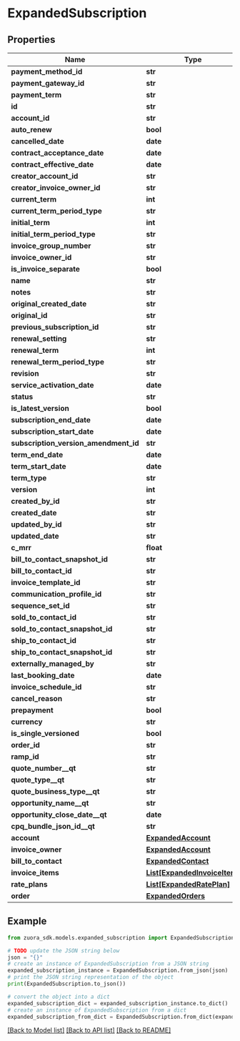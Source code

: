 # ExpandedSubscription


## Properties

Name | Type | Description | Notes
------------ | ------------- | ------------- | -------------
**payment_method_id** | **str** |  | [optional] 
**payment_gateway_id** | **str** |  | [optional] 
**payment_term** | **str** |  | [optional] 
**id** | **str** |  | [optional] 
**account_id** | **str** |  | [optional] 
**auto_renew** | **bool** |  | [optional] 
**cancelled_date** | **date** |  | [optional] 
**contract_acceptance_date** | **date** |  | [optional] 
**contract_effective_date** | **date** |  | [optional] 
**creator_account_id** | **str** |  | [optional] 
**creator_invoice_owner_id** | **str** |  | [optional] 
**current_term** | **int** |  | [optional] 
**current_term_period_type** | **str** |  | [optional] 
**initial_term** | **int** |  | [optional] 
**initial_term_period_type** | **str** |  | [optional] 
**invoice_group_number** | **str** |  | [optional] 
**invoice_owner_id** | **str** |  | [optional] 
**is_invoice_separate** | **bool** |  | [optional] 
**name** | **str** |  | [optional] 
**notes** | **str** |  | [optional] 
**original_created_date** | **str** |  | [optional] 
**original_id** | **str** |  | [optional] 
**previous_subscription_id** | **str** |  | [optional] 
**renewal_setting** | **str** |  | [optional] 
**renewal_term** | **int** |  | [optional] 
**renewal_term_period_type** | **str** |  | [optional] 
**revision** | **str** |  | [optional] 
**service_activation_date** | **date** |  | [optional] 
**status** | **str** |  | [optional] 
**is_latest_version** | **bool** |  | [optional] 
**subscription_end_date** | **date** |  | [optional] 
**subscription_start_date** | **date** |  | [optional] 
**subscription_version_amendment_id** | **str** |  | [optional] 
**term_end_date** | **date** |  | [optional] 
**term_start_date** | **date** |  | [optional] 
**term_type** | **str** |  | [optional] 
**version** | **int** |  | [optional] 
**created_by_id** | **str** |  | [optional] 
**created_date** | **str** |  | [optional] 
**updated_by_id** | **str** |  | [optional] 
**updated_date** | **str** |  | [optional] 
**c_mrr** | **float** |  | [optional] 
**bill_to_contact_snapshot_id** | **str** |  | [optional] 
**bill_to_contact_id** | **str** |  | [optional] 
**invoice_template_id** | **str** |  | [optional] 
**communication_profile_id** | **str** |  | [optional] 
**sequence_set_id** | **str** |  | [optional] 
**sold_to_contact_id** | **str** |  | [optional] 
**sold_to_contact_snapshot_id** | **str** |  | [optional] 
**ship_to_contact_id** | **str** |  | [optional] 
**ship_to_contact_snapshot_id** | **str** |  | [optional] 
**externally_managed_by** | **str** |  | [optional] 
**last_booking_date** | **date** |  | [optional] 
**invoice_schedule_id** | **str** |  | [optional] 
**cancel_reason** | **str** |  | [optional] 
**prepayment** | **bool** |  | [optional] 
**currency** | **str** |  | [optional] 
**is_single_versioned** | **bool** |  | [optional] 
**order_id** | **str** |  | [optional] 
**ramp_id** | **str** |  | [optional] 
**quote_number__qt** | **str** |  | [optional] 
**quote_type__qt** | **str** |  | [optional] 
**quote_business_type__qt** | **str** |  | [optional] 
**opportunity_name__qt** | **str** |  | [optional] 
**opportunity_close_date__qt** | **date** |  | [optional] 
**cpq_bundle_json_id__qt** | **str** |  | [optional] 
**account** | [**ExpandedAccount**](ExpandedAccount.md) |  | [optional] 
**invoice_owner** | [**ExpandedAccount**](ExpandedAccount.md) |  | [optional] 
**bill_to_contact** | [**ExpandedContact**](ExpandedContact.md) |  | [optional] 
**invoice_items** | [**List[ExpandedInvoiceItem]**](ExpandedInvoiceItem.md) |  | [optional] 
**rate_plans** | [**List[ExpandedRatePlan]**](ExpandedRatePlan.md) |  | [optional] 
**order** | [**ExpandedOrders**](ExpandedOrders.md) |  | [optional] 

## Example

```python
from zuora_sdk.models.expanded_subscription import ExpandedSubscription

# TODO update the JSON string below
json = "{}"
# create an instance of ExpandedSubscription from a JSON string
expanded_subscription_instance = ExpandedSubscription.from_json(json)
# print the JSON string representation of the object
print(ExpandedSubscription.to_json())

# convert the object into a dict
expanded_subscription_dict = expanded_subscription_instance.to_dict()
# create an instance of ExpandedSubscription from a dict
expanded_subscription_from_dict = ExpandedSubscription.from_dict(expanded_subscription_dict)
```
[[Back to Model list]](../README.md#documentation-for-models) [[Back to API list]](../README.md#documentation-for-api-endpoints) [[Back to README]](../README.md)


